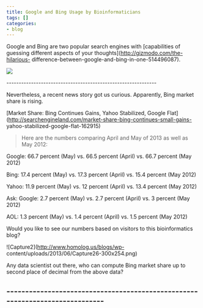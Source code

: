 ```yaml
---
title: Google and Bing Usage by Bioinformaticians
tags: []
categories:
- blog
---
```

Google and Bing are two popular search engines with [capabilities of guessing
different aspects of your thoughts](http://gizmodo.com/the-hilarious-
difference-between-google-and-bing-in-one-514496087).
<!--more-->

![](http://img.gawkerassets.com/img/18rcpso7kkxrjjpg/k-bigpic.jpg)

\-------------------------------------------------------------

Nevertheless, a recent news story got us curious. Apparently, Bing market
share is rising.

[Market Share: Bing Continues Gains, Yahoo Stabilized, Google
Flat](http://searchengineland.com/market-share-bing-continues-small-gains-
yahoo-stabilized-google-flat-162915)

> Here are the numbers comparing April and May of 2013 as well as May 2012:

Google: 66.7 percent (May) vs. 66.5 percent (April) vs. 66.7 percent (May
2012)

Bing: 17.4 percent (May) vs. 17.3 percent (April) vs. 15.4 percent (May 2012)

Yahoo: 11.9 percent (May) vs. 12 percent (April) vs. 13.4 percent (May 2012)

Ask: Google: 2.7 percent (May) vs. 2.7 percent (April) vs. 3 percent (May
2012)

AOL: 1.3 percent (May) vs. 1.4 percent (April) vs. 1.5 percent (May 2012)

Would you like to see our numbers based on visitors to this bioinformatics
blog?

![Capture2](http://www.homolog.us/blogs/wp-
content/uploads/2013/06/Capture26-300x254.png)

Any data scientist out there, who can compute Bing market share up to second
place of decimal from the above data?

\-----------------------------------------------------------------------------
----------------

